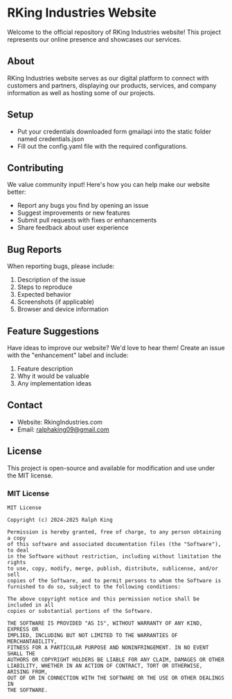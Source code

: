 # RKing Industries Website

Welcome to the official repository of RKing Industries website! This project represents our online presence and showcases our services.

## About
RKing Industries website serves as our digital platform to connect with customers and partners, displaying our products, services, and company information as well as hosting some of our projects.

## Setup
- Put your credentials downloaded form gmailapi into the static folder named credentials.json
- Fill out the config.yaml file with the required configurations.

## Contributing
We value community input! Here's how you can help make our website better:

- Report any bugs you find by opening an issue
- Suggest improvements or new features
- Submit pull requests with fixes or enhancements
- Share feedback about user experience

## Bug Reports
When reporting bugs, please include:
1. Description of the issue
2. Steps to reproduce
3. Expected behavior
4. Screenshots (if applicable)
5. Browser and device information

## Feature Suggestions
Have ideas to improve our website? We'd love to hear them! Create an issue with the "enhancement" label and include:
1. Feature description
2. Why it would be valuable
3. Any implementation ideas

## Contact
- Website: RkingIndustries.com
- Email: ralphaking09@gmail.com

## License

This project is open-source and available for modification and use under the MIT license.

### MIT License

```
MIT License

Copyright (c) 2024-2025 Ralph King

Permission is hereby granted, free of charge, to any person obtaining a copy
of this software and associated documentation files (the "Software"), to deal
in the Software without restriction, including without limitation the rights
to use, copy, modify, merge, publish, distribute, sublicense, and/or sell
copies of the Software, and to permit persons to whom the Software is
furnished to do so, subject to the following conditions:

The above copyright notice and this permission notice shall be included in all
copies or substantial portions of the Software.

THE SOFTWARE IS PROVIDED "AS IS", WITHOUT WARRANTY OF ANY KIND, EXPRESS OR
IMPLIED, INCLUDING BUT NOT LIMITED TO THE WARRANTIES OF MERCHANTABILITY,
FITNESS FOR A PARTICULAR PURPOSE AND NONINFRINGEMENT. IN NO EVENT SHALL THE
AUTHORS OR COPYRIGHT HOLDERS BE LIABLE FOR ANY CLAIM, DAMAGES OR OTHER
LIABILITY, WHETHER IN AN ACTION OF CONTRACT, TORT OR OTHERWISE, ARISING FROM,
OUT OF OR IN CONNECTION WITH THE SOFTWARE OR THE USE OR OTHER DEALINGS IN
THE SOFTWARE.
```
